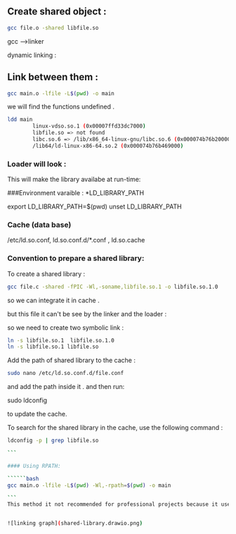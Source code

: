## Create shared object :
```bash
gcc file.o -shared libfile.so

```
gcc -->linker 

dynamic linking :

## Link between them :
```bash
gcc main.o -lfile -L$(pwd) -o main

```

we will find the functions undefined .

```bash
ldd main
        linux-vdso.so.1 (0x00007ffd33dc7000)
        libfile.so => not found
        libc.so.6 => /lib/x86_64-linux-gnu/libc.so.6 (0x000074b76b200000)
        /lib64/ld-linux-x86-64.so.2 (0x000074b76b469000)

```

### Loader will look :
This will make the library availabe at run-time:

###Environment varaible :
*LD_LIBRARY_PATH

export LD_LIBRARY_PATH=$(pwd)
unset LD_LIBRARY_PATH
 
### Cache (data base)
/etc/ld.so.conf, ld.so.conf.d/*.conf , ld.so.cache 

### Convention to prepare a shared library:

To create a shared library :

```bash
gcc file.c -shared -fPIC -Wl,-soname,libfile.so.1 -o libfile.so.1.0

```


so we can integrate it in cache .

but this file it can't be see by the linker and the loader :

so we need to create two symbolic link :

```bash
ln -s libfile.so.1  libfile.so.1.0
ln -s libfile.so.1 libfile.so

```

Add the path of shared library to the cache :


```bash
sudo nano /etc/ld.so.conf.d/file.conf

```

and add the path inside it .
and then run:

sudo ldconfig

to update the cache.

To search for the shared library in the cache,  use the following command :


``````bash
ldconfig -p | grep libfile.so

```

#### Using RPATH:

``````bash
gcc main.o -lfile -L$(pwd) -Wl,-rpath=$(pwd) -o main

```
This method it not recommended for professional projects because it uses a  (RUNPATH=) local path


![linking graph](shared-library.drawio.png)
